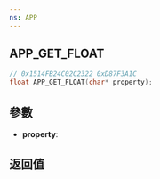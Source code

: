 ```yaml
---
ns: APP
---
```

## APP_GET_FLOAT

```c
// 0x1514FB24C02C2322 0xD87F3A1C
float APP_GET_FLOAT(char* property);
```


## 參數
* **property**: 

## 返回值
